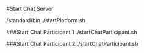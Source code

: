 #Start Chat Server

/standard/bin
./startPlatform.sh

###Start Chat Participant 1
./startChatParticipant.sh 

###Start Chat Participant 2
./startChatParticipant.sh 
